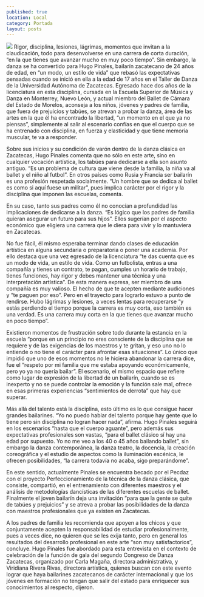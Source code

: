 ```yaml
---
published: true
location: Local
category: Portada
layout: posts
---
```


![](http://i.imgur.com/oxJvrNpm.jpg)
Rigor, disciplina, lesiones, lágrimas, momentos que invitan a la claudicación, todo para desenvolverse en una carrera de corta duración, “en la que tienes que avanzar mucho en muy poco tiempo”. 
Sin embargo, la danza se ha convertido para Hugo Pinales, bailarín zacatecano de 24 años de edad, en “un modo, un estilo de vida” que rebasó las expectativas pensadas cuando se inició en ella a la edad de 17 años en el Taller de Danza de la Universidad Autónoma de Zacatecas.
Egresado hace dos años de la licenciatura en esta disciplina, cursada en la Escuela Superior de Música y Danza en Monterrey, Nuevo León, y actual miembro del Ballet de Cámara del Estado de Morelos, aconseja a los niños, jóvenes y padres de familia, que fuera de prejuicios y tabúes, se atrevan a probar la danza, área de las artes en la que él ha encontrado la libertad, “un momento en el que ya no piensas”, simplemente al salir al escenario confías en que el cuerpo que se ha entrenado con disciplina, en fuerza y elasticidad y que tiene memoria muscular, te va a responder.

Sobre sus inicios y su condición de varón dentro de la danza clásica en Zacatecas, Hugo Pinales comenta que no sólo en este arte, sino en cualquier vocación artística, los tabúes para dedicarse a ella son asunto antiguo.
“Es un problema de cultura que viene desde la familia, la niña va al ballet y el niño al futbol”. En otros países como Rusia y Francia ser bailarín es una profesión respetada socialmente. 
“Un hombre que se dedica al ballet es como si aquí fuese un militar”, pues implica carácter por el rigor y la disciplina que imponen las escuelas, comenta.

En su caso, tanto sus padres como él no conocían a profundidad las implicaciones de dedicarse a la danza. “Es lógico que los padres de familia quieran asegurar un futuro para sus hijos”. Ellos sugerían por el aspecto económico que eligiera una carrera que le diera para vivir y lo mantuviera en Zacatecas.

No fue fácil, él mismo esperaba terminar dando clases de educación artística en alguna secundaria o preparatoria o poner una academia. Por ello destaca que una vez egresado de la licenciatura “te das cuenta que es un modo de vida, un estilo de vida. Como un futbolista, entras a una compañía y tienes un contrato, te pagan, cumples un horario de trabajo, tienes funciones, hay rigor y debes mantener una técnica y una interpretación artística”.
De esta manera expresa, ser miembro de una compañía es muy valioso. El hecho de que te acepten mediante audiciones y “te paguen por eso”. 
Pero en el trayecto para lograrlo estuvo a punto de rendirse. Hubo lágrimas y lesiones, a veces lentas para recuperarse “y estás perdiendo el tiempo porque la carrera es muy corta, eso también es una verdad. Es una carrera muy corta en la que tienes que avanzar mucho en poco tiempo”.

Existieron momentos de frustración sobre todo durante la estancia en la escuela “porque en un principio no eres consciente de la disciplina que se requiere y de las exigencias de los maestros y te gritan, y eso uno no lo entiende o no tiene el carácter para afrontar esas situaciones”.
Lo único que impidió que uno de esos momentos no le hiciera abandonar la carrera dice, fue el “respeto por mi familia que me estaba apoyando económicamente, pero yo ya no quería bailar”.
El escenario, el mismo espacio que refiere como lugar de expresión de la libertad de un bailarín, cuando se es inexperto y no se puede controlar la emoción y la función sale mal, ofrece en esas primeras experiencias “sentimientos de derrota” que hay que superar.

Más allá del talento está la disciplina, esto último es lo que consigue hacer grandes bailarines. “Yo no puedo hablar del talento porque hay gente que lo tiene pero sin disciplina no logran hacer nada”, afirma.
Hugo Pinales seguirá en los escenarios “hasta que el cuerpo aguante”, pero además sus expectativas profesionales son vastas, “para el ballet clásico sí hay una edad por supuesto. Yo no me veo a los 40 o 45 años bailando ballet”, sin embargo la danza contemporánea, la danza teatro, la docencia, la creación coreográfica y el estudio de aspectos como la iluminación escénica, le ofrecen posibilidades, “la carrera todavía no acaba, sigo preparándome”.

En este sentido, actualmente Pinales se encuentra becado por el Pecdaz con el proyecto Perfeccionamiento de la técnica de la danza clásica, que consiste, compartió, en el entrenamiento con diferentes maestros y el análisis de metodologías dancísticas de las diferentes escuelas de ballet.
Finalmente el joven bailarín deja una invitación “para que la gente se quite de tabúes y prejuicios” y se atreva a probar las posibilidades de la danza con maestros profesionales que ya existen en Zacatecas.

A los padres de familia les recomienda que apoyen a los chicos y que conjuntamente acepten la responsabilidad de estudiar profesionalmente, pues a veces dice, no quieren que se les exija tanto, pero en general los resultados del desarrollo profesional en este arte “son muy satisfactorios”, concluye.
Hugo Pinales fue abordado para esta entrevista en el contexto de celebración de la función de gala del segundo Congreso de Danza Zacatecas, organizado por Carla Magaña, directora administrativa, y Viridiana Rivera Rivas, directora artística, quienes buscan con este evento lograr que haya bailarines zacatecanos de carácter internacional y que los jóvenes en formación no tengan que salir del estado para enriquecer sus conocimientos al respecto, dijeron.
